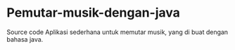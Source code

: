 # Pemutar-musik-dengan-java
Source code Aplikasi sederhana untuk memutar musik, yang di buat dengan bahasa java.
